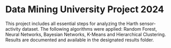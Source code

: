 # Data Mining University Project 2024

This project includes all essential steps for analyzing the Harth sensor-activity dataset. 
The following algorithms were applied: Random Forest, Neural Networks, Bayesian Networks, K-Means and Hierarchical Clustering. 
Results are documented and available in the designated results folder.
